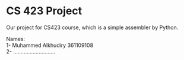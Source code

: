 # CS 423 Project
Our project for CS423 course, which is a simple assembler by Python.

Names:
<br />
1- Muhammed Alkhudiry 361109108
<br />
2- ............................
